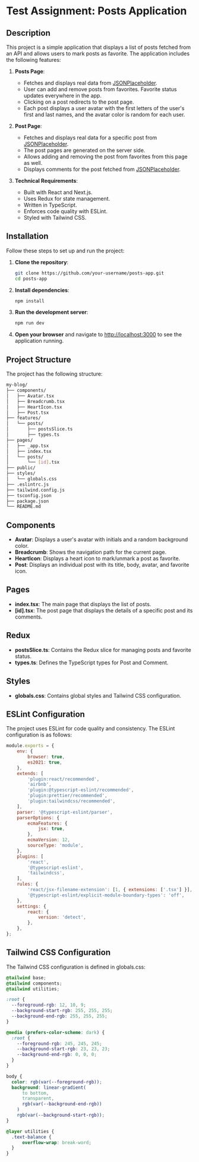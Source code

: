 # Test Assignment: Posts Application

## Description

This project is a simple application that displays a list of posts fetched from an API and allows users to mark posts as favorite. The application includes the following features:

1. **Posts Page**:
    - Fetches and displays real data from [JSONPlaceholder](https://jsonplaceholder.typicode.com/posts).
    - User can add and remove posts from favorites. Favorite status updates everywhere in the app.
    - Clicking on a post redirects to the post page.
    - Each post displays a user avatar with the first letters of the user's first and last names, and the avatar color is random for each user.

2. **Post Page**:
    - Fetches and displays real data for a specific post from [JSONPlaceholder](https://jsonplaceholder.typicode.com/posts/:id).
    - The post pages are generated on the server side.
    - Allows adding and removing the post from favorites from this page as well.
    - Displays comments for the post fetched from [JSONPlaceholder](https://jsonplaceholder.typicode.com/posts/:id/comments).

3. **Technical Requirements**:
    - Built with React and Next.js.
    - Uses Redux for state management.
    - Written in TypeScript.
    - Enforces code quality with ESLint.
    - Styled with Tailwind CSS.

## Installation

Follow these steps to set up and run the project:

1. **Clone the repository**:
    ```sh
    git clone https://github.com/your-username/posts-app.git
    cd posts-app
    ```

2. **Install dependencies**:
    ```sh
    npm install
    ```

3. **Run the development server**:
    ```sh
    npm run dev
    ```

4. **Open your browser** and navigate to [http://localhost:3000](http://localhost:3000) to see the application running.

## Project Structure

The project has the following structure:
```sh
my-blog/
├── components/
│   ├── Avatar.tsx
│   ├── Breadcrumb.tsx
│   ├── HeartIcon.tsx
│   ├── Post.tsx
├── features/
│   └── posts/
│       ├── postsSlice.ts
│       ├── types.ts
├── pages/
│   ├── _app.tsx
│   ├── index.tsx
│   └── posts/
│       └── [id].tsx
├── public/
├── styles/
│   └── globals.css
├── .eslintrc.js
├── tailwind.config.js
├── tsconfig.json
├── package.json
└── README.md
```

## Components

- **Avatar**: Displays a user's avatar with initials and a random background color.
- **Breadcrumb**: Shows the navigation path for the current page.
- **HeartIcon**: Displays a heart icon to mark/unmark a post as favorite.
- **Post**: Displays an individual post with its title, body, avatar, and favorite icon.

## Pages

- **index.tsx**: The main page that displays the list of posts.
- **[id].tsx**: The post page that displays the details of a specific post and its comments.

## Redux

- **postsSlice.ts**: Contains the Redux slice for managing posts and favorite status.
- **types.ts**: Defines the TypeScript types for Post and Comment.

## Styles

- **globals.css**: Contains global styles and Tailwind CSS configuration.

## ESLint Configuration

The project uses ESLint for code quality and consistency. The ESLint configuration is as follows:

```js
module.exports = {
    env: {
        browser: true,
        es2021: true,
    },
    extends: [
        'plugin:react/recommended',
        'airbnb',
        'plugin:@typescript-eslint/recommended',
        'plugin:prettier/recommended',
        'plugin:tailwindcss/recommended',
    ],
    parser: '@typescript-eslint/parser',
    parserOptions: {
        ecmaFeatures: {
            jsx: true,
        },
        ecmaVersion: 12,
        sourceType: 'module',
    },
    plugins: [
        'react',
        '@typescript-eslint',
        'tailwindcss',
    ],
    rules: {
        'react/jsx-filename-extension': [1, { extensions: ['.tsx'] }],
        '@typescript-eslint/explicit-module-boundary-types': 'off',
    },
    settings: {
        react: {
            version: 'detect',
        },
    },
};
```
## Tailwind CSS Configuration

The Tailwind CSS configuration is defined in globals.css:

```css
@tailwind base;
@tailwind components;
@tailwind utilities;

:root {
  --foreground-rgb: 12, 10, 9;
  --background-start-rgb: 255, 255, 255;
  --background-end-rgb: 255, 255, 255;
}

@media (prefers-color-scheme: dark) {
  :root {
    --foreground-rgb: 245, 245, 245;
    --background-start-rgb: 23, 23, 23;
    --background-end-rgb: 0, 0, 0;
  }
}

body {
  color: rgb(var(--foreground-rgb));
  background: linear-gradient(
      to bottom,
      transparent,
      rgb(var(--background-end-rgb))
    )
    rgb(var(--background-start-rgb));
}

@layer utilities {
  .text-balance {
      overflow-wrap: break-word;
  }
}
```